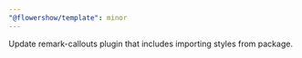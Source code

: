 ```yaml
---
"@flowershow/template": minor
---
```


Update remark-callouts plugin that includes importing styles from package.
